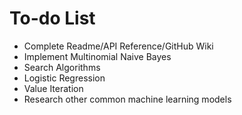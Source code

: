 # To-do List

- Complete Readme/API Reference/GitHub Wiki
- Implement Multinomial Naive Bayes
- Search Algorithms
- Logistic Regression
- Value Iteration
- Research other common machine learning models

